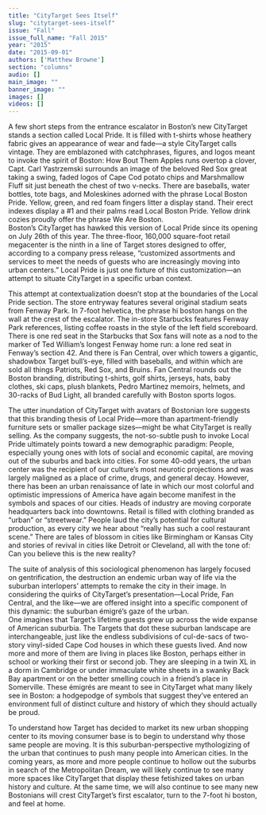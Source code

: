 ```yaml
---
title: "CityTarget Sees Itself"
slug: "citytarget-sees-itself"
issue: "Fall"
issue_full_name: "Fall 2015"
year: "2015"
date: "2015-09-01"
authors: ['Matthew Browne']
section: "columns"
audio: []
main_image: ""
banner_image: ""
images: []
videos: []
---
```

A few short steps from the entrance escalator in Boston’s new CityTarget stands a section called Local Pride. It is filled with t-shirts whose heathery fabric gives an appearance of wear and fade—a style CityTarget calls vintage. They are emblazoned with catchphrases, figures, and logos meant to invoke the spirit of Boston: How Bout Them Apples runs overtop a clover, Capt. Carl Yastrzemski surrounds an image of the beloved Red Sox great taking a swing, faded logos of Cape Cod potato chips and Marshmallow Fluff sit just beneath the chest of two v-necks. There are baseballs, water bottles, tote bags, and Moleskines adorned with the phrase Local Boston Pride. Yellow, green, and red foam fingers litter a display stand. Their erect indexes display a #1 and their palms read Local Boston Pride. Yellow drink cozies proudly offer the phrase We Are Boston.  
Boston’s CityTarget has hawked this version of Local Pride since its opening on July 26th of this year. The three-floor, 160,000 square-foot retail megacenter is the ninth in a line of Target stores designed to offer, according to a company press release, “customized assortments and services to meet the needs of guests who are increasingly moving into urban centers.” Local Pride is just one fixture of this customization—an attempt to situate CityTarget in a specific urban context.

 This attempt at contextualization doesn’t stop at the boundaries of the Local Pride section. The store entryway features several original stadium seats from Fenway Park. In 7-foot helvetica, the phrase hi boston hangs on the wall at the crest of the escalator. The in-store Starbucks features Fenway Park references, listing coffee roasts in the style of the left field scoreboard. There is one red seat in the Starbucks that Sox fans will note as a nod to the marker of Ted William’s longest Fenway home run: a lone red seat in Fenway’s section 42. And there is Fan Central, over which towers a gigantic, shadowbox Target bull’s-eye, filled with baseballs, and within which are sold all things Patriots, Red Sox, and Bruins. Fan Central rounds out the Boston branding, distributing t-shirts, golf shirts, jerseys, hats, baby clothes, ski caps, plush blankets, Pedro Martinez memoirs, helmets, and 30-racks of Bud Light, all branded carefully with Boston sports logos.

 The utter inundation of CityTarget with avatars of Bostonian lore suggests that this branding thesis of Local Pride—more than apartment-friendly furniture sets or smaller package sizes—might be what CityTarget is really selling. As the company suggests, the not-so-subtle push to invoke Local Pride ultimately points toward a new demographic paradigm: People, especially young ones with lots of social and economic capital, are moving out of the suburbs and back into cities. For some 40-odd years, the urban center was the recipient of our culture’s most neurotic projections and was largely maligned as a place of crime, drugs, and general decay. However, there has been an urban renaissance of late in which our most colorful and optimistic impressions of America have again become manifest in the symbols and spaces of our cities. Heads of industry are moving corporate headquarters back into downtowns. Retail is filled with clothing branded as “urban” or “streetwear.” People laud the city’s potential for cultural production, as every city we hear about “really has such a cool restaurant scene.” There are tales of blossom in cities like Birmingham or Kansas City and stories of revival in cities like Detroit or Cleveland, all with the tone of: Can you believe this is the new reality?

 The suite of analysis of this sociological phenomenon has largely focused on gentrification, the destruction an endemic urban way of life via the suburban interlopers’ attempts to remake the city in their image. In considering the quirks of CityTarget’s presentation—Local Pride, Fan Central, and the like—we are offered insight into a specific component of this dynamic: the suburban émigré’s gaze of the urban.  
One imagines that Target’s lifetime guests grew up across the wide expanse of American suburbia. The Targets that dot these suburban landscape are interchangeable, just like the endless subdivisions of cul-de-sacs of two-story vinyl-sided Cape Cod houses in which these guests lived. And now more and more of them are living in places like Boston, perhaps either in school or working their first or second job. They are sleeping in a twin XL in a dorm in Cambridge or under immaculate white sheets in a swanky Back Bay apartment or on the better smelling couch in a friend’s place in Somerville. These émigrés are meant to see in CityTarget what many likely see in Boston: a hodgepodge of symbols that suggest they’ve entered an environment full of distinct culture and history of which they should actually be proud.

 To understand how Target has decided to market its new urban shopping center to its moving consumer base is to begin to understand why those same people are moving. It is this suburban-perspective mythologizing of the urban that continues to push many people into American cities. In the coming years, as more and more people continue to hollow out the suburbs in search of the Metropolitan Dream, we will likely continue to see many more spaces like CityTarget that display these fetishized takes on urban history and culture. At the same time, we will also continue to see many new Bostonians will crest CityTarget’s first escalator, turn to the 7-foot hi boston, and feel at home.

